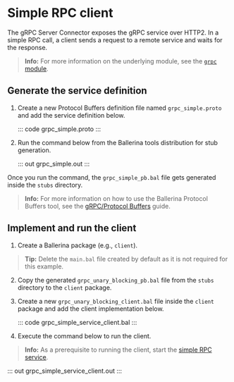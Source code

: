 # Simple RPC client

The gRPC Server Connector exposes the gRPC service over HTTP2. In a simple RPC call, a client sends a request to a remote service and waits for the response.

>**Info:** For more information on the underlying module, see the [`grpc` module](https://lib.ballerina.io/ballerina/grpc/latest/).

## Generate the service definition

1. Create a new Protocol Buffers definition file named `grpc_simple.proto` and add the service definition below.

    ::: code grpc_simple.proto :::

2. Run the command below from the Ballerina tools distribution for stub generation.

   ::: out grpc_simple.out :::

Once you run the command, the `grpc_simple_pb.bal` file gets generated inside the `stubs` directory.

>**Info:** For more information on how to use the Ballerina Protocol Buffers tool, see the [gRPC/Protocol Buffers](https://ballerina.io/learn/cli-documentation/grpc/) guide.

## Implement and run the client

1. Create a Ballerina package (e.g., `client`).

>**Tip:** Delete the `main.bal` file created by default as it is not required for this example.

2. Copy the generated `grpc_unary_blocking_pb.bal` file from the `stubs` directory to the  `client` package.

3. Create a new `grpc_unary_blocking_client.bal` file inside the `client` package and add the client implementation below.

   ::: code grpc_simple_service_client.bal :::

4. Execute the command below to run the client.

>**Info:** As a prerequisite to running the client, start the [simple RPC service](earn/by-example/grpc-service-simple/).

   ::: out grpc_simple_service_client.out :::
